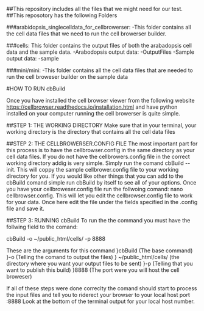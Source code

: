 ##This repository includes all the files that we might need for our test. 
##This reposotory has the following Folders
 
###arabidopsis_singlecelldata_for_cellbrowerser:
-This folder contains all the cell data files that we need to run the cell browerser builder. 

###cells:
This folder contains the output files of both the arabadopsis cell data and the
 sample data.
	-Arabodopsis output data:
		-OutputFiles
	-Sample output data:
		-sample 

###mini/mini:
-This folder contains all the cell data files that are needed to run the cell broweser builder
on the sample data

#HOW TO RUN cbBuild

Once you have installed the cell browser viewer from the following website
https://cellbrowser.readthedocs.io/installation.html and have python installed on your computer
running the cell browerser is quite simple. 

##STEP 1: THE WORKING DIRECTORY
Make sure that in your terminal, your working directory is the directory that contains all the 
cell data files

##STEP 2: THE CELLBROWERSER.CONFIG FILE
The most important part for this process is to have the cellbrowser.config in the same directory 
as your cell data files. 
If you do not have the cellbrowers.config file in the correct working directory
addig is very simple. Simply run the comand cbBuild --init. This will coppy the sample cellbrower.config file
to your working directory for you. If you would like other things that you can add to the cbBuild comand 
simple run cbBuild by itself to see all of your options.
Once you have your cellbroweser.config file run the follwoing comand: nano cellbrowser.config. 
This will let you edit the cellbrowser.config file to work for your data. Once here edit the file under the fields
specified in the .config file and save it.


##STEP 3: RUNNING cbBuild
To run the the command you must have the follwing field to the comand:

cbBuild -o ~/public_html/cells/ -p 8888

These are the arguments for this command
}cbBuild (The base command)
}-o (Telling the comand to output the files)
} ~/public_html/cells/ (the directory where you want your output files to be sent)
}-p (Telling that you want to publish this build)
}8888 (The port were you will host the cell broweser)


If all of these steps were done correclty the comand should start to process the
input files and tell you to riderect your browser to your local host port :8888
Look at the bottom of the terminal output for your local host number.
 
 
 

